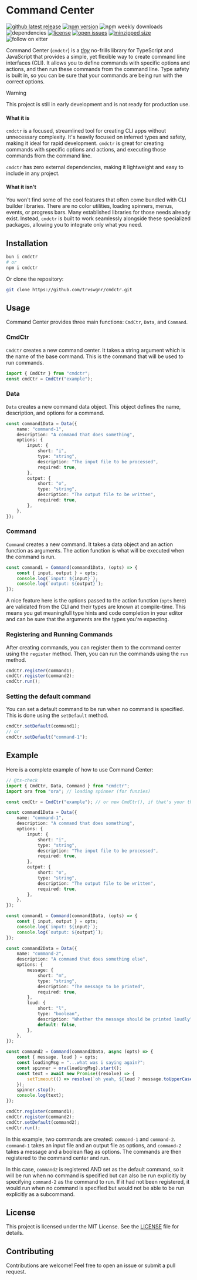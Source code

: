 # Command Center

<!-- start badges -->
[![github latest release](https://badgen.net/github/tag/trvswgnr/cmdctr?label=latest&cache=600)](https://github.com/trvswgnr/cmdctr/releases/latest)
[![npm version](https://badgen.net/npm/v/cmdctr?cache=600)](https://www.npmjs.com/package/cmdctr)
![npm weekly downloads](https://img.shields.io/npm/dw/cmdctr)
![dependencies](https://img.shields.io/badge/dependencies-0-orange)
[![license](https://img.shields.io/github/license/trvswgnr/cmdctr)](LICENSE)
[![open issues](https://badgen.net/github/open-issues/trvswgnr/cmdctr?label=issues)](https://github.com/trvswgnr/cmdctr/issues)
[![minzipped size](https://img.shields.io/bundlephobia/minzip/cmdctr)](https://bundlephobia.com/result?p=cmdctr)
![follow on xitter](https://img.shields.io/twitter/follow/techsavvytravvy?style=social)
<!-- end badges -->

Command Center (`cmdctr`) is a [*tiny*](https://bundlephobia.com/result?p=cmdctr) no-frills library for TypeScript and JavaScript that provides a
simple, yet flexible way to create command line interfaces (CLI). It allows you to define commands
with specific options and actions, and then run these commands from the command line. Type safety is
built in, so you can be sure that your commands are being run with the correct options.

> [!WARNING]
>
> This project is still in early development and is not ready for production use.

#### What it is

`cmdctr` is a focused, streamlined tool for creating CLI apps without unnecessary complexity. It's
heavily focused on inferred types and safety, making it ideal for rapid development. `cmdctr` is
great for creating commands with specific options and actions, and executing those commands from the
command line.

`cmdctr` has zero external dependencies, making it lightweight and easy to include in any project.

#### What it isn't

You won't find some of the cool features that often come bundled with CLI builder libraries. There
are no color utilities, loading spinners, menus, events, or progress bars. Many established
libraries for those needs already exist. Instead, `cmdctr` is built to work seamlessly alongside
these specialized packages, allowing you to integrate only what you need.

## Installation

```bash
bun i cmdctr
# or
npm i cmdctr
```

Or clone the repository:

```bash
git clone https://github.com/trvswgnr/cmdctr.git
```

## Usage

Command Center provides three main functions: `CmdCtr`, `Data`, and `Command`.

### CmdCtr

`CmdCtr` creates a new command center. It takes a string argument which is the name of the base
command. This is the command that will be used to run commands.

```ts
import { CmdCtr } from "cmdctr";
const cmdCtr = CmdCtr("example");
```

### Data

`Data` creates a new command data object. This object defines the name, description, and options for
a command.

```ts
const command1Data = Data({
    name: "command-1",
    description: "A command that does something",
    options: {
        input: {
            short: "i",
            type: "string",
            description: "The input file to be processed",
            required: true,
        },
        output: {
            short: "o",
            type: "string",
            description: "The output file to be written",
            required: true,
        },
    },
});
```

### Command

`Command` creates a new command. It takes a data object and an action function as arguments. The
action function is what will be executed when the command is run.

```ts
const command1 = Command(command1Data, (opts) => {
    const { input, output } = opts;
    console.log(`input: ${input}`);
    console.log(`output: ${output}`);
});
```

A nice feature here is the options passed to the action function (`opts` here) are validated from
the CLI and their types are known at compile-time. This means you get meaningfull type hints and
code completion in your editor and can be sure that the arguments are the types you're expecting.

### Registering and Running Commands

After creating commands, you can register them to the command center using the `register` method.
Then, you can run the commands using the `run` method.

```ts
cmdCtr.register(command1);
cmdCtr.register(command2);
cmdCtr.run();
```

### Setting the default command

You can set a default command to be run when no command is specified. This is done using the
`setDefault` method.

```ts
cmdCtr.setDefault(command1);
// or
cmdCtr.setDefault("command-1");
```

## Example

Here is a complete example of how to use Command Center:

```ts
// @ts-check
import { CmdCtr, Data, Command } from "cmdctr";
import ora from "ora"; // loading spinner (for funzies)

const cmdCtr = CmdCtr("example"); // or new CmdCtr(), if that's your thing

const command1Data = Data({
    name: "command-1",
    description: "A command that does something",
    options: {
        input: {
            short: "i",
            type: "string",
            description: "The input file to be processed",
            required: true,
        },
        output: {
            short: "o",
            type: "string",
            description: "The output file to be written",
            required: true,
        },
    },
});

const command1 = Command(command1Data, (opts) => {
    const { input, output } = opts;
    console.log(`input: ${input}`);
    console.log(`output: ${output}`);
});

const command2Data = Data({
    name: "command-2",
    description: "A command that does something else",
    options: {
        message: {
            short: "m",
            type: "string",
            description: "The message to be printed",
            required: true,
        },
        loud: {
            short: "l",
            type: "boolean",
            description: "Whether the message should be printed loudly",
            default: false,
        },
    },
});

const command2 = Command(command2Data, async (opts) => {
    const { message, loud } = opts;
    const loadingMsg = "...what was i saying again?";
    const spinner = ora(loadingMsg).start();
    const text = await new Promise((resolve) => {
        setTimeout(() => resolve(`oh yeah, ${loud ? message.toUpperCase() : message}`), 2000);
    });
    spinner.stop();
    console.log(text);
});

cmdCtr.register(command1);
cmdCtr.register(command2);
cmdCtr.setDefault(command2);
cmdCtr.run();
```

In this example, two commands are created: `command-1` and `command-2`. `command-1` takes an input
file and an output file as options, and `command-2` takes a message and a boolean flag as options.
The commands are then registered to the command center and run.

In this case, `command2` is registered AND set as the default command, so it will be run when no
command is specified but can also be run explicitly by specifying `command-2` as the command to run.
If it had not been registered, it would run when no command is specified but would not be able to be
run explicitly as a subcommand.

## License

This project is licensed under the MIT License. See the [LICENSE](LICENSE) file for details.

## Contributing

Contributions are welcome! Feel free to open an issue or submit a pull request.
